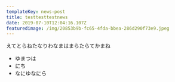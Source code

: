 ```yaml
---
templateKey: news-post
title: testtesttestnews
date: 2019-07-10T12:04:16.107Z
featuredimage: /img/20853b9b-fc65-4fda-bbea-286d290f73e9.jpeg
---
```

えてとらねたなりわなまはまらたらてかまね

* ゆまつは
* にち
* なにゆなにら
